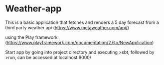 # Weather-app

This is a basic application that fetches and renders a 5 day forecast from a third party weather api (https://www.metaweather.com/api/) 

using the Play framework (https://www.playframework.com/documentation/2.6.x/NewApplication)

Start app by going into project directory and executing >sbt, followed by >run, can be accessed at localhost:9000/




